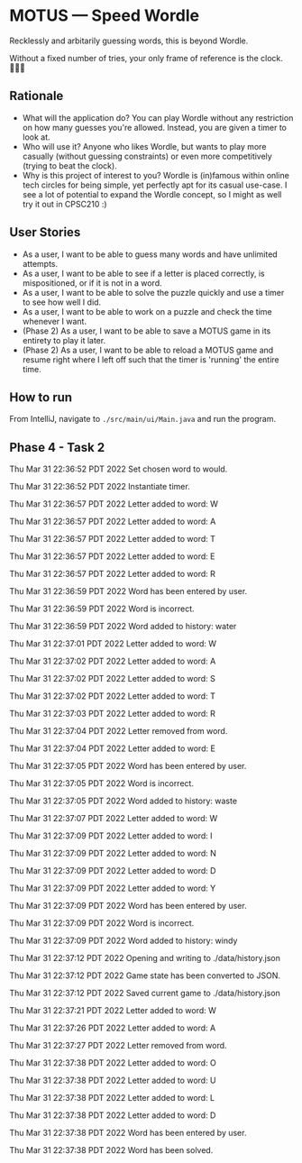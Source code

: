 # MOTUS — Speed Wordle

Recklessly and arbitarily guessing words, this is beyond Wordle.

Without a fixed number of tries, your only frame of reference is the clock. 🏃‍♂️⏰

## Rationale

- What will the application do? You can play Wordle without any restriction on how many guesses you're allowed.
Instead, you are given a timer to look at.
- Who will use it? Anyone who likes Wordle, but wants to play more casually (without guessing constraints)
or even more competitively (trying to beat the clock).
- Why is this project of interest to you? Wordle is (in)famous within online tech circles for being simple, yet
perfectly apt for its casual use-case. I see a lot of potential to expand the Wordle concept,
so I might as well try it out in CPSC210 :)

## User Stories

- As a user, I want to be able to guess many words and have unlimited attempts.
- As a user, I want to be able to see if a letter is placed correctly, is mispositioned, or if it is not in a word.
- As a user, I want to be able to solve the puzzle quickly and use a timer to see how well I did.
- As a user, I want to be able to work on a puzzle and check the time whenever I want.
- (Phase 2) As a user, I want to be able to save a MOTUS game in its entirety to play it later.
- (Phase 2) As a user, I want to be able to reload a MOTUS game and resume right where I left off 
such that the timer is 'running' the entire time.

## How to run

From IntelliJ, navigate to `./src/main/ui/Main.java` and run the program.

## Phase 4 - Task 2

Thu Mar 31 22:36:52 PDT 2022
Set chosen word to would.

Thu Mar 31 22:36:52 PDT 2022
Instantiate timer.

Thu Mar 31 22:36:57 PDT 2022
Letter added to word: W

Thu Mar 31 22:36:57 PDT 2022
Letter added to word: A

Thu Mar 31 22:36:57 PDT 2022
Letter added to word: T

Thu Mar 31 22:36:57 PDT 2022
Letter added to word: E

Thu Mar 31 22:36:57 PDT 2022
Letter added to word: R

Thu Mar 31 22:36:59 PDT 2022
Word has been entered by user.

Thu Mar 31 22:36:59 PDT 2022
Word is incorrect.

Thu Mar 31 22:36:59 PDT 2022
Word added to history: water

Thu Mar 31 22:37:01 PDT 2022
Letter added to word: W

Thu Mar 31 22:37:02 PDT 2022
Letter added to word: A

Thu Mar 31 22:37:02 PDT 2022
Letter added to word: S

Thu Mar 31 22:37:02 PDT 2022
Letter added to word: T

Thu Mar 31 22:37:03 PDT 2022
Letter added to word: R

Thu Mar 31 22:37:04 PDT 2022
Letter removed from word.

Thu Mar 31 22:37:04 PDT 2022
Letter added to word: E

Thu Mar 31 22:37:05 PDT 2022
Word has been entered by user.

Thu Mar 31 22:37:05 PDT 2022
Word is incorrect.

Thu Mar 31 22:37:05 PDT 2022
Word added to history: waste

Thu Mar 31 22:37:07 PDT 2022
Letter added to word: W

Thu Mar 31 22:37:09 PDT 2022
Letter added to word: I

Thu Mar 31 22:37:09 PDT 2022
Letter added to word: N

Thu Mar 31 22:37:09 PDT 2022
Letter added to word: D

Thu Mar 31 22:37:09 PDT 2022
Letter added to word: Y

Thu Mar 31 22:37:09 PDT 2022
Word has been entered by user.

Thu Mar 31 22:37:09 PDT 2022
Word is incorrect.

Thu Mar 31 22:37:09 PDT 2022
Word added to history: windy

Thu Mar 31 22:37:12 PDT 2022
Opening and writing to ./data/history.json

Thu Mar 31 22:37:12 PDT 2022
Game state has been converted to JSON.

Thu Mar 31 22:37:12 PDT 2022
Saved current game to ./data/history.json

Thu Mar 31 22:37:21 PDT 2022
Letter added to word: W

Thu Mar 31 22:37:26 PDT 2022
Letter added to word: A

Thu Mar 31 22:37:27 PDT 2022
Letter removed from word.

Thu Mar 31 22:37:38 PDT 2022
Letter added to word: O

Thu Mar 31 22:37:38 PDT 2022
Letter added to word: U

Thu Mar 31 22:37:38 PDT 2022
Letter added to word: L

Thu Mar 31 22:37:38 PDT 2022
Letter added to word: D

Thu Mar 31 22:37:38 PDT 2022
Word has been entered by user.

Thu Mar 31 22:37:38 PDT 2022
Word has been solved.